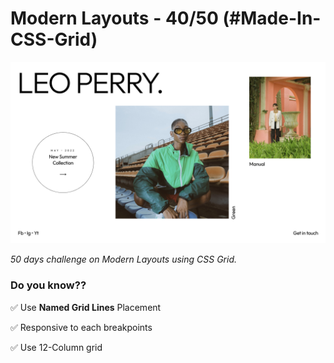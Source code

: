 # Modern Layouts - 40/50 (#Made-In-CSS-Grid)

![Screenshot](/assets/screenshot/layout-40-screenshot.png)

_50 days challenge on Modern Layouts using CSS Grid._

### Do you know??

✅ Use **Named Grid Lines** Placement

✅ Responsive to each breakpoints

✅ Use 12-Column grid
